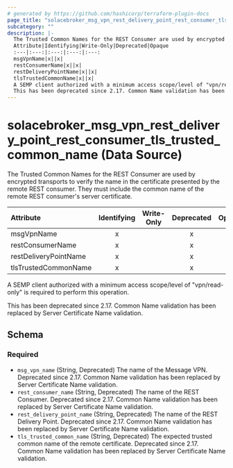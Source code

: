 ```yaml
---
# generated by https://github.com/hashicorp/terraform-plugin-docs
page_title: "solacebroker_msg_vpn_rest_delivery_point_rest_consumer_tls_trusted_common_name Data Source - solacebroker"
subcategory: ""
description: |-
  The Trusted Common Names for the REST Consumer are used by encrypted transports to verify the name in the certificate presented by the remote REST consumer. They must include the common name of the remote REST consumer's server certificate.
  Attribute|Identifying|Write-Only|Deprecated|Opaque
  :---|:---:|:---:|:---:|:---:
  msgVpnName|x||x|
  restConsumerName|x||x|
  restDeliveryPointName|x||x|
  tlsTrustedCommonName|x||x|
  A SEMP client authorized with a minimum access scope/level of "vpn/read-only" is required to perform this operation.
  This has been deprecated since 2.17. Common Name validation has been replaced by Server Certificate Name validation.
---
```


# solacebroker_msg_vpn_rest_delivery_point_rest_consumer_tls_trusted_common_name (Data Source)

The Trusted Common Names for the REST Consumer are used by encrypted transports to verify the name in the certificate presented by the remote REST consumer. They must include the common name of the remote REST consumer's server certificate.


Attribute|Identifying|Write-Only|Deprecated|Opaque
:---|:---:|:---:|:---:|:---:
msgVpnName|x||x|
restConsumerName|x||x|
restDeliveryPointName|x||x|
tlsTrustedCommonName|x||x|



A SEMP client authorized with a minimum access scope/level of "vpn/read-only" is required to perform this operation.

This has been deprecated since 2.17. Common Name validation has been replaced by Server Certificate Name validation.



<!-- schema generated by tfplugindocs -->
## Schema

### Required

- `msg_vpn_name` (String, Deprecated) The name of the Message VPN. Deprecated since 2.17. Common Name validation has been replaced by Server Certificate Name validation.
- `rest_consumer_name` (String, Deprecated) The name of the REST Consumer. Deprecated since 2.17. Common Name validation has been replaced by Server Certificate Name validation.
- `rest_delivery_point_name` (String, Deprecated) The name of the REST Delivery Point. Deprecated since 2.17. Common Name validation has been replaced by Server Certificate Name validation.
- `tls_trusted_common_name` (String, Deprecated) The expected trusted common name of the remote certificate. Deprecated since 2.17. Common Name validation has been replaced by Server Certificate Name validation.



